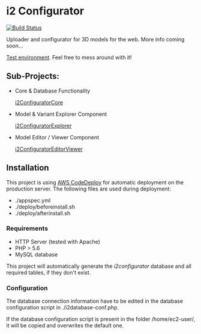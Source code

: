 # i2 Configurator

[![Build Status](https://travis-ci.org/donalffons/i2Configurator.svg?branch=master)](https://travis-ci.org/donalffons/i2Configurator)

Uploader and configurator for 3D models for the web.
More info coming soon...

[Test environment](https://interactiveimpressions.com/i2configurator/explorer.php). Feel free to mess around with it!

## Sub-Projects:

* Core & Database Functionality

   [i2ConfiguratorCore](https://github.com/donalffons/i2ConfiguratorCore)

* Model & Variant Explorer Component

   [i2ConfiguratorExplorer](https://github.com/donalffons/i2ConfiguratorExplorer)
 
* Model Editor / Viewer Component
 
   [i2ConfiguratorEditorViewer](https://github.com/donalffons/i2ConfiguratorEditorViewer)

## Installation
This project is using [AWS CodeDeploy](https://aws.amazon.com/de/codedeploy/) for automatic deployment on the production server. The following files are used during deployment:
* ./appspec.yml
* ./deploy/beforeinstall.sh
* ./deploy/afterinstall.sh

### Requirements
* HTTP Server (tested with Apache)
* PHP > 5.6
* MySQL database

This project will automatically generate the *i2configurator* database and all required tables, if they don't exist.

### Configuration
The database connection information have to be edited in the database configuration script in ./i2database-conf.php.

If the database configuration script is present in the folder /home/ec2-user/, it will be copied and overwrites the default one.
